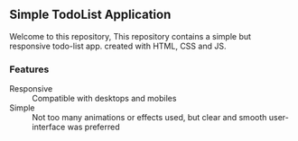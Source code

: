 <h2>Simple TodoList Application</h2>
<p>
  Welcome to this repository,
  This repository contains a simple but responsive todo-list app. created with HTML, CSS and JS.
</p>
<h3>Features</h3>
<dl>
  <dt>Responsive</dt>
  <dd>Compatible with desktops and mobiles</dd>
  <dt>Simple</dt>
  <dd>Not too many animations or effects used, but clear and smooth user-interface was preferred</dd>
</dl>
